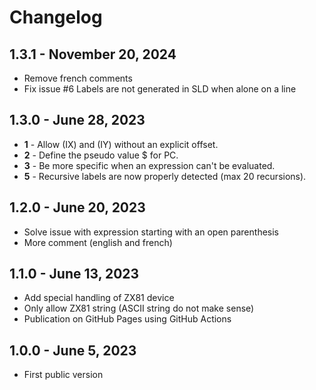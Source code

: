 # Changelog

## 1.3.1 - November 20, 2024

* Remove french comments
* Fix issue #6 Labels are not generated in SLD when alone on a line


## 1.3.0 - June 28, 2023

* **1** - Allow (IX) and (IY) without an explicit offset. 
* **2** - Define the pseudo value $ for PC.
* **3** - Be more specific when an expression can't be evaluated.
* **5** - Recursive labels are now properly detected (max 20 recursions).

## 1.2.0 - June 20, 2023

* Solve issue with expression starting with an open parenthesis
* More comment (english and french)

## 1.1.0 - June 13, 2023

* Add special handling of ZX81 device
* Only allow ZX81 string (ASCII string do not make sense)
* Publication on GitHub Pages using GitHub Actions

## 1.0.0 - June 5, 2023

* First public version


